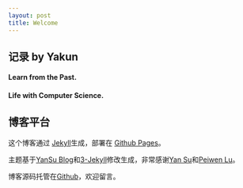 ```yaml
---
layout: post
title: Welcome
---
```


## 记录 by Yakun

#### Learn from the Past. 

#### Life with Computer Science.

## 博客平台

这个博客通过 [Jekyll](http://jekyllrb.com/)生成，部署在 [Github Pages](https://pages.github.com)。

主题基于[YanSu Blog](https://github.com/suyan/suyan.github.io)和[3-Jekyll](https://github.com/P233/3-Jekyll)修改生成，非常感谢[Yan Su]((http://yansu.org/))和[Peiwen Lu](http://peiwen.lu/)。

博客源码托管在[Github](https://github.com/wykvictor/wykvictor.github.io)，欢迎留言。